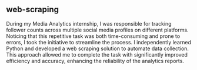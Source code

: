 ## web-scraping
During my Media Analytics internship, I was responsible for tracking follower counts across multiple social media profiles on different platforms. Noticing that this repetitive task was both time-consuming and prone to errors, I took the initiative to streamline the process. I independently learned Python and developed a web scraping solution to automate data collection. This approach allowed me to complete the task with significantly improved efficiency and accuracy, enhancing the reliability of the analytics reports.
